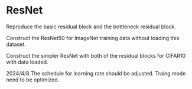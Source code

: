 # ResNet

Reproduce the basic residual block and the bottleneck residual block.

Construct the ResNet50 for ImageNet training data without loading this dataset.

Construct the simpler ResNet with both of the residual blocks for CIFAR10 with data loaded.

2024/4/8
The schedule for learning rate should be adjusted.
Traing mode need to be optimized.

